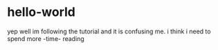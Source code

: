 hello-world
===========
yep well im following the tutorial and it is confusing me. i think i need to spend more -time- reading
